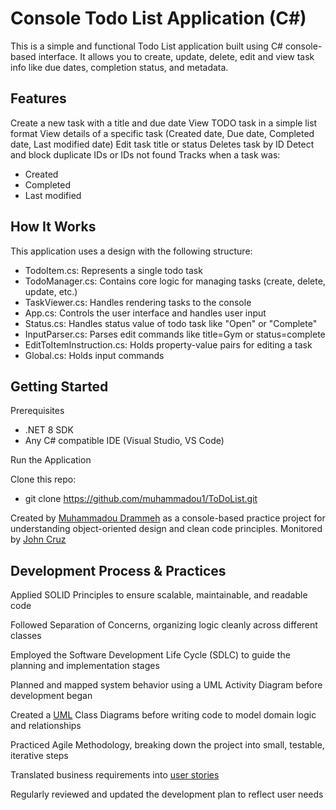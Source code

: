 
# Console Todo List Application (C#)

This is a simple and functional Todo List application built using C# console-based interface. It allows you to create, update, delete, edit and view task info like due dates, completion status, and metadata.

## Features
Create a new task with a title and due date
View TODO task in a simple list format
View details of a specific task (Created date, Due date, Completed date, Last modified date)
Edit task title or status
Deletes task by ID
Detect and block duplicate IDs or IDs not found
Tracks when a task was:
  - Created
  - Completed
  - Last modified

## How It Works

This application uses a design with the following structure:

- TodoItem.cs: Represents a single todo task
- TodoManager.cs: Contains core logic for managing tasks (create, delete, update, etc.)
- TaskViewer.cs: Handles rendering tasks to the console
- App.cs: Controls the user interface and handles user input
- Status.cs: Handles status value of todo task like "Open" or "Complete"
- InputParser.cs: Parses edit commands like title=Gym or status=complete
- EditToItemInstruction.cs: Holds property-value pairs for editing a task
- Global.cs: Holds input commands

## Getting Started
Prerequisites
 - .NET 8 SDK 
 - Any C# compatible IDE (Visual Studio, VS Code)

Run the Application

 Clone this repo:
  - git clone https://github.com/muhammadou1/ToDoList.git

Created by [Muhammadou Drammeh](https://github.com/Muhammadou1) as a console-based practice project for understanding object-oriented design and clean code principles.
Monitored by [John Cruz](https://github.com/JCruz6725)

## Development Process & Practices
Applied SOLID Principles to ensure scalable, maintainable, and readable code

Followed Separation of Concerns, organizing logic cleanly across different classes 

Employed the Software Development Life Cycle (SDLC) to guide the planning and implementation stages

Planned and mapped system behavior using a UML Activity Diagram before development began

Created a [UML](https://github.com/Muhammadou1/ToDoList/wiki/Diagrams) Class Diagrams before writing code to model domain logic and relationships

Practiced Agile Methodology, breaking down the project into small, testable, iterative steps

Translated business requirements into [user stories](https://github.com/users/Muhammadou1/projects/1)

Regularly reviewed and updated the development plan to reflect user needs

